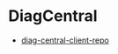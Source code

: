 # DiagCentral


- [diag-central-client-repo](https://github.com/programming-hero-web-course1/b8a12-client-side-monaemhossain) 


